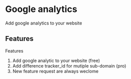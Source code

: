 # Google analytics

Add google analytics to your website

## Features

Features
1. Add google analytic to your website (free)
2. Add difference tracker_id for mutiple sub-domain (pro)
3. New feature request are always weclome